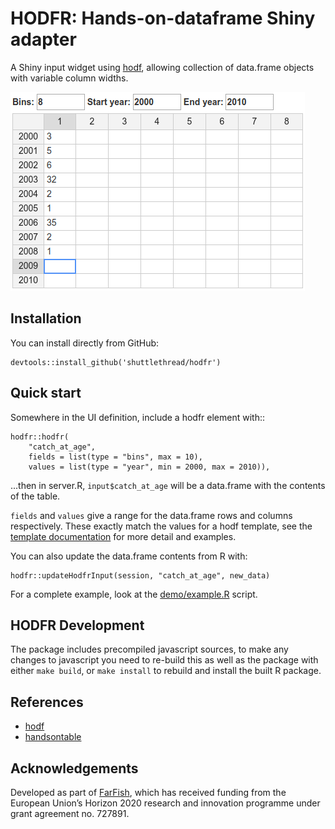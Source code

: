 # HODFR: Hands-on-dataframe Shiny adapter

A Shiny input widget using [hodf](https://github.com/shuttlethread/hodf), allowing collection of data.frame objects with variable column widths.

![hodfr screenshot](https://raw.githubusercontent.com/shuttlethread/hodf/master/screenshot.png)

## Installation

You can install directly from GitHub:

    devtools::install_github('shuttlethread/hodfr')

## Quick start

Somewhere in the UI definition, include a hodfr element with::

    hodfr::hodfr(
        "catch_at_age",
        fields = list(type = "bins", max = 10),
        values = list(type = "year", min = 2000, max = 2010)),

...then in server.R, ``input$catch_at_age`` will be a data.frame with the
contents of the table.

``fields`` and ``values`` give a range for the data.frame rows and columns
respectively. These exactly match the values for a hodf template, see the
[template documentation](https://github.com/shuttlethread/hodf/blob/master/README.md#templates)
for more detail and examples.

You can also update the data.frame contents from R with:

    hodfr::updateHodfrInput(session, "catch_at_age", new_data)

For a complete example, look at the [demo/example.R](demo/example.R) script.

## HODFR Development

The package includes precompiled javascript sources, to make any changes to
javascript you need to re-build this as well as the package with either ``make
build``, or ``make install`` to rebuild and install the built R package.

## References

* [hodf](https://github.com/shuttlethread/hodf)
* [handsontable](https://handsontable.com/)

## Acknowledgements

Developed as part of [FarFish](https://www.farfish.eu/), which has received funding from the European Union’s Horizon 2020 research and innovation programme under grant agreement no. 727891.
